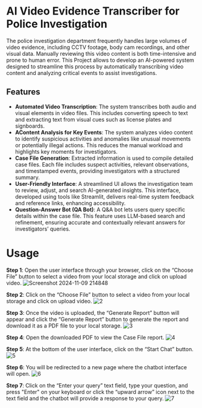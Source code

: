 # AI Video Evidence Transcriber for Police Investigation

The police investigation department frequently handles large volumes of video evidence, including CCTV footage, body cam recordings, and other visual data. 
Manually reviewing this video content is both time-intensive and prone to human error. 
This Project allows to develop an AI-powered system designed to streamline this process by automatically transcribing video content and analyzing critical events to assist investigations.

## Features

- **Automated Video Transcription**: The system transcribes both audio and visual elements in video files. This includes converting speech to text and extracting text from visual cues such as license plates and signboards.
- **AContent Analysis for Key Events**: The system analyzes video content to identify suspicious activities and anomalies like unusual movements or potentially illegal actions. This reduces the manual workload and highlights key moments for investigators.
- **Case File Generation**: Extracted information is used to compile detailed case files. Each file includes suspect activities, relevant observations, and timestamped events, providing investigators with a structured summary.
- **User-Friendly Interface**: A streamlined UI allows the investigation team to review, adjust, and search AI-generated insights. This interface, developed using tools like Streamlit, delivers real-time system feedback and reference links, enhancing accessibility.
- **Question-Answer Bot (QA Bot)**: A Q&A bot lets users query specific details within the case file. This feature uses LLM-based search and refinement, ensuring accurate and contextually relevant answers for investigators’ queries.

# Usage
**Step 1**: Open the user interface through your browser, click on the “Choose File” button to select a video from your local storage and click on upload video.
![Screenshot 2024-11-09 214848](https://github.com/user-attachments/assets/8abd047c-ef70-4b41-86a3-2f9ca00a0e2e)

**Step 2**: Click on the “Choose File” button to select a video from your local storage and click on upload video.
![2](https://github.com/user-attachments/assets/0d3386c6-3b93-4a85-9888-723085178a73)

**Step 3**: Once the video is uploaded, the “Generate Report” button will appear and click the “Generate Report” button to generate the report and download it as a PDF file to
your local storage.
![3](https://github.com/user-attachments/assets/37c905a7-8715-4e3b-8ef6-8815feefbc6c)

**Step 4**: Open the downloaded PDF to view the Case File report.
![4](https://github.com/user-attachments/assets/83fa3431-b370-44ea-af9e-6c80cefa5f3f)

**Step 5**: At the bottom of the user interface, click on the “Start Chat” button.
![5](https://github.com/user-attachments/assets/288e391d-218d-4f2e-93fc-444948c2de56)

**Step 6**: You will be redirected to a new page where the chatbot interface will open.
![6](https://github.com/user-attachments/assets/b86fc7b9-fba7-4a12-a1e6-5f2abf0733d3)

**Step 7**: Click on the “Enter your query” text field, type your question, and press "Enter" on your
keyboard or click the “upward arrow” icon next to the text field and the chatbot will provide a response to your query.
![7](https://github.com/user-attachments/assets/d0367e24-944c-4be9-9f2a-3b1c29ab2779)

